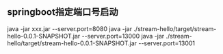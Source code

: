 
## springboot指定端口号启动
java -jar xxx.jar --server.port=8080
java -jar ./stream-hello/target/stream-hello-0.0.1-SNAPSHOT.jar --server.port=13000
java -jar ./stream-hello/target/stream-hello-0.0.1-SNAPSHOT.jar --server.port=13001
